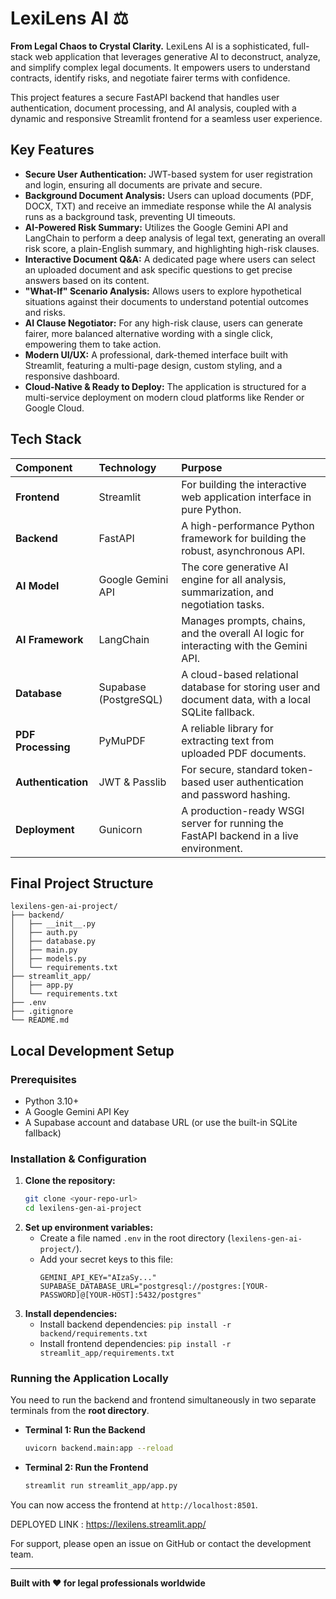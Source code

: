 # LexiLens AI ⚖️

**From Legal Chaos to Crystal Clarity.** LexiLens AI is a sophisticated, full-stack web application that leverages generative AI to deconstruct, analyze, and simplify complex legal documents. It empowers users to understand contracts, identify risks, and negotiate fairer terms with confidence.

This project features a secure FastAPI backend that handles user authentication, document processing, and AI analysis, coupled with a dynamic and responsive Streamlit frontend for a seamless user experience.

## Key Features

  * **Secure User Authentication:** JWT-based system for user registration and login, ensuring all documents are private and secure.
  * **Background Document Analysis:** Users can upload documents (PDF, DOCX, TXT) and receive an immediate response while the AI analysis runs as a background task, preventing UI timeouts.
  * **AI-Powered Risk Summary:** Utilizes the Google Gemini API and LangChain to perform a deep analysis of legal text, generating an overall risk score, a plain-English summary, and highlighting high-risk clauses.
  * **Interactive Document Q\&A:** A dedicated page where users can select an uploaded document and ask specific questions to get precise answers based on its content.
  * **"What-If" Scenario Analysis:** Allows users to explore hypothetical situations against their documents to understand potential outcomes and risks.
  * **AI Clause Negotiator:** For any high-risk clause, users can generate fairer, more balanced alternative wording with a single click, empowering them to take action.
  * **Modern UI/UX:** A professional, dark-themed interface built with Streamlit, featuring a multi-page design, custom styling, and a responsive dashboard.
  * **Cloud-Native & Ready to Deploy:** The application is structured for a multi-service deployment on modern cloud platforms like Render or Google Cloud.

## Tech Stack

| Component | Technology | Purpose |
| :--- | :--- | :--- |
| **Frontend** | Streamlit | For building the interactive web application interface in pure Python. |
| **Backend** | FastAPI | A high-performance Python framework for building the robust, asynchronous API. |
| **AI Model** | Google Gemini API | The core generative AI engine for all analysis, summarization, and negotiation tasks. |
| **AI Framework** | LangChain | Manages prompts, chains, and the overall AI logic for interacting with the Gemini API. |
| **Database**| Supabase (PostgreSQL) | A cloud-based relational database for storing user and document data, with a local SQLite fallback. |
| **PDF Processing** | PyMuPDF | A reliable library for extracting text from uploaded PDF documents. |
| **Authentication** | JWT & Passlib | For secure, standard token-based user authentication and password hashing. |
| **Deployment** | Gunicorn | A production-ready WSGI server for running the FastAPI backend in a live environment. |

## Final Project Structure

```
lexilens-gen-ai-project/
├── backend/
│   ├── __init__.py
│   ├── auth.py
│   ├── database.py
│   ├── main.py
│   ├── models.py
│   └── requirements.txt
├── streamlit_app/
│   ├── app.py
│   └── requirements.txt
├── .env
├── .gitignore
└── README.md
```

## Local Development Setup

### Prerequisites

  * Python 3.10+
  * A Google Gemini API Key
  * A Supabase account and database URL (or use the built-in SQLite fallback)

### Installation & Configuration

1.  **Clone the repository:**
    ```bash
    git clone <your-repo-url>
    cd lexilens-gen-ai-project
    ```
2.  **Set up environment variables:**
      * Create a file named `.env` in the root directory (`lexilens-gen-ai-project/`).
      * Add your secret keys to this file:
        ```
        GEMINI_API_KEY="AIzaSy..."
        SUPABASE_DATABASE_URL="postgresql://postgres:[YOUR-PASSWORD]@[YOUR-HOST]:5432/postgres"
        ```
3.  **Install dependencies:**
      * Install backend dependencies: `pip install -r backend/requirements.txt`
      * Install frontend dependencies: `pip install -r streamlit_app/requirements.txt`

### Running the Application Locally

You need to run the backend and frontend simultaneously in two separate terminals from the **root directory**.

  * **Terminal 1: Run the Backend**
    ```bash
    uvicorn backend.main:app --reload
    ```
  * **Terminal 2: Run the Frontend**
    ```bash
    streamlit run streamlit_app/app.py
    ```

You can now access the frontend at `http://localhost:8501`.

DEPLOYED LINK : https://lexilens.streamlit.app/

For support, please open an issue on GitHub or contact the development team.

---

**Built with ❤️ for legal professionals worldwide**
